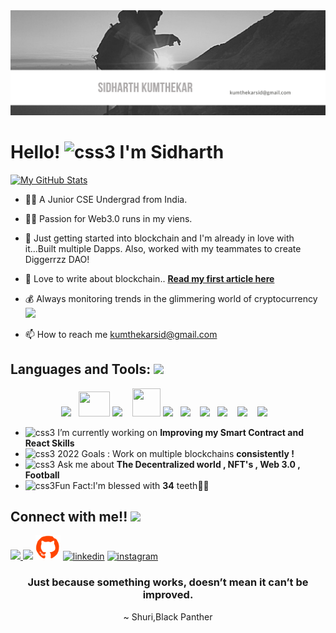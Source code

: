 <img src="SIDHARTH KUMTHEKAR.png">


# Hello!  <img src="https://emojipedia-us.s3.amazonaws.com/source/skype/289/victory-hand_270c-fe0f.png" width = 30px alt="css3"/> I'm Sidharth 
[![My GitHub Stats](https://github-readme-stats.vercel.app/api?username=Sidharth004&show_icons=true&theme=tokyonight&include_all_commits=true)](https://github.com/anuraghazra/github-readme-stats)

- 👨‍💻 A Junior CSE Undergrad from India.
- 🐱‍🏍 Passion for Web3.0 runs in my viens.
- 🤩 Just getting started into blockchain and I'm already in love with it...Built multiple Dapps. Also, worked with my teammates to create Diggerrzz DAO!
- 🐼 Love to write about blockchain.. **[Read my first article here](https://blog.commclassroom.org/the-ethereum-merge-simply-explained)**
- 💰 Always monitoring trends in the glimmering world of cryptocurrency  <img src="https://tenor.com/view/money-with-wings-joypixels-flying-wealth-rich-gif-17542745.gif" width = 30px />


- 📫 How to reach me kumthekarsid@gmail.com

<!---
Sidharth004/Sidharth004 is a ✨ special ✨ repository because its `README.md` (this file) appears on your GitHub profile.
You can click the Preview link to take a look at your changes.
--->


<!--I'm Sidharth a sophomore CS student from India. 
I'm fond of working on native projects also
I'm deeply fascininated with the evergrowing dimension of  web 3.0 . 
I love exploring about dapps built on ethereum blockchain follow the trends in glimmering world of cryptocurrency  <img src="https://tenor.com/view/money-with-wings-joypixels-flying-wealth-rich-gif-17542745.gif" width = 30px /> -->

<h2> Languages and Tools: <img src = "https://media2.giphy.com/media/QssGEmpkyEOhBCb7e1/giphy.gif?cid=ecf05e47a0n3gi1bfqntqmob8g9aid1oyj2wr3ds3mg700bl&rid=giphy.gif" width = 32px> </h2>
<p align ="center">
  <img src="https://img.shields.io/badge/Solidity-e6e6e6?style=for-the-badge&logo=solidity&logoColor=black" >&nbsp;&nbsp;
  <img src="https://seeklogo.com/images/H/hardhat-logo-888739EBB4-seeklogo.com.png" width="50" height="40" >
  <img src ="https://img.shields.io/badge/HTML-239120?style=for-the-badge&logo=html5&logoColor=white"> &nbsp;&nbsp;
  <img src="https://raw.githubusercontent.com/danielcranney/readme-generator/main/public/icons/skills/metamask-colored.svg" width="45" height="45">
  <img src="https://img.shields.io/badge/JavaScript-323330?style=for-the-badge&logo=javascript&logoColor=F7DF1E" >&nbsp;&nbsp;
  <img src ="https://img.shields.io/badge/Python-14354C?style=for-the-badge&logo=python&logoColor=white"> &nbsp;&nbsp;
  <img src="https://img.shields.io/badge/Vite-B73BFE?style=for-the-badge&logo=vite&logoColor=FFD62E" >&nbsp;&nbsp;
  <img src ="https://img.shields.io/badge/Java-ED8B00?style=for-the-badge&logo=java&logoColor=white"> &nbsp;&nbsp;
  <img src ="https://img.shields.io/badge/React-20232A?style=for-the-badge&logo=react&logoColor=61DAFB"> &nbsp;&nbsp;
  <img src ="https://img.shields.io/badge/MySQL-005C84?style=for-the-badge&logo=mysql&logoColor=white" > &nbsp;&nbsp;
  
- <img src="https://emojipedia-us.s3.amazonaws.com/source/skype/289/direct-hit_1f3af.png" width = 30px alt="css3"/> I’m currently working on **Improving my Smart Contract and React Skills** 
- <img src="https://emojipedia-us.s3.amazonaws.com/source/skype/289/direct-hit_1f3af.png" width = 30px alt="css3"/> 2022 Goals : Work on multiple blockchains **consistently !**
- <img src="https://media1.giphy.com/media/oH9EpHYhOtlIZipqpk/giphy.gif" width = 30px alt="css3"/> Ask me about **The Decentralized world , NFT's , Web 3.0 , Football**
- <img src="https://tenor.com/view/lightning-bolt-thunder-flashing-colors-lightning-gif-17433030.gif" width =30px alt="css3"/>Fun Fact:I'm blessed with **34** teeth🧛😂

 ## Connect with me!! <img src='https://raw.githubusercontent.com/ShahriarShafin/ShahriarShafin/main/Assets/handshake.gif' width="60px">
 <a href="https://blog.commclassroom.org/the-ethereum-merge-simply-explained" target="blank"><img src="https://img.shields.io/badge/Hashnode-2962FF?style=for-the-badge&logo=hashnode&logoColor=white" /> </a>
<a href="https://twitter.com/sid76437530"><img src="https://img.shields.io/badge/twitter-1DA1F2.svg?style=for-the-badge&logo=twitter&logoColor=white"/></a>
[<img src='https://github.com/AaryanShaikh/AaryanShaikh/blob/main/git.gif' alt='github' width = 40px>](https://github.com/Sidharth004) [<img src='https://cliply.co/wp-content/uploads/2021/02/372102050_LINKEDIN_ICON_TRANSPARENT_1080.gif' alt='linkedin' width = 40px>](https://www.linkedin.com/in/sidharth-kumthekar04r-70772b1a7/)      [<img src='http://smsv.sg/wp-content/uploads/2020/08/insta-gif.gif' alt='instagram' width = 40px>](https://www.instagram.com/sid_999999999/)
  
  
<!--<blockquote>
  <p>Discipline or regret </p>
</blockquote> -->

 <h3 align="center">Just because something works, doesn’t mean it can’t be improved.</h3>
<p align="center">~ Shuri,Black Panther</p> 

